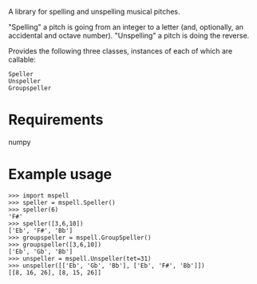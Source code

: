 A library for spelling and unspelling musical pitches.

"Spelling" a pitch is going from an integer to a letter (and, optionally, an accidental and octave number). "Unspelling" a pitch is doing the reverse.

Provides the following three classes, instances of each of which are callable:

```
Speller
Unspeller
Groupspeller
```

# Requirements

numpy

# Example usage

```
>>> import mspell
>>> speller = mspell.Speller()
>>> speller(6)
'F#'
>>> speller([3,6,10])
['Eb', 'F#', 'Bb']
>>> groupspeller = mspell.GroupSpeller()
>>> groupspeller([3,6,10])
['Eb', 'Gb', 'Bb']
>>> unspeller = mspell.Unspeller(tet=31)
>>> unspeller([['Eb', 'Gb', 'Bb'], ['Eb', 'F#', 'Bb']])
[[8, 16, 26], [8, 15, 26]]
```
